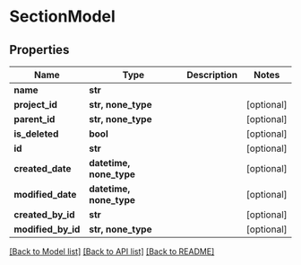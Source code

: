 # SectionModel


## Properties
Name | Type | Description | Notes
------------ | ------------- | ------------- | -------------
**name** | **str** |  | 
**project_id** | **str, none_type** |  | [optional] 
**parent_id** | **str, none_type** |  | [optional] 
**is_deleted** | **bool** |  | [optional] 
**id** | **str** |  | [optional] 
**created_date** | **datetime, none_type** |  | [optional] 
**modified_date** | **datetime, none_type** |  | [optional] 
**created_by_id** | **str** |  | [optional] 
**modified_by_id** | **str, none_type** |  | [optional] 

[[Back to Model list]](../README.md#documentation-for-models) [[Back to API list]](../README.md#documentation-for-api-endpoints) [[Back to README]](../README.md)


